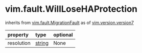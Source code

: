 vim.fault.WillLoseHAProtection
==============================
inherits from [vim.fault.MigrationFault](docs/vim.fault.MigrationFault.md)
as of [vim.version.version7](docs/vim.version.md)

| property | type | optional |
|:---------|:-----|:---------|
| resolution | [string](string.md "string") | None |
